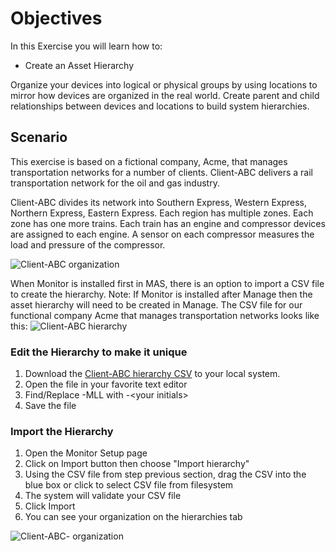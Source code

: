 # Objectives
In this Exercise you will learn how to:

* Create an Asset Hierarchy


Organize your devices into logical or physical groups by using locations to mirror how devices are organized in the real world. Create parent and child relationships between devices and locations to build system hierarchies.


## Scenario

This exercise is based on a fictional company, Acme, that manages transportation networks for a number of clients. Client-ABC delivers a rail transportation network for the oil and gas industry.

Client-ABC divides its network into Southern Express, Western Express, Northern Express, Eastern Express. Each region has multiple zones. Each zone has one more trains. Each train has an engine and compressor devices are assigned to each engine. A sensor on each compressor measures the load and pressure of the compressor.

![Client-ABC organization](/img/mas_monitor_hierarchy/Client-ABC_org.png)&nbsp;&nbsp;

When Monitor is installed first in MAS, there is an option to import a CSV file to create the hierarchy.
Note:  If Monitor is installed after Manage then the asset hierarchy will need to be created in Manage.
The CSV file for our functional company Acme that manages transportation networks looks like this:
![Client-ABC hierarchy](/img/mas_monitor_hierarchy/Client-ABC-hierarchy.png)&nbsp;&nbsp;

### Edit the Hierarchy to make it unique

1. Download the [Client-ABC hierarchy CSV](https://github.ibm.com/Watson-IoT/eam-hpu-lab/blob/main/csv%20files/monitor_hierarchy/Client-ABC-hierarchy.csv) to your local system.
2. Open the file in your favorite text editor
3. Find/Replace -MLL with -<your initials\>
4. Save the file

### Import the Hierarchy

1. Open the Monitor Setup page
3. Click on Import button then choose "Import hierarchy"
4. Using the CSV file from step previous section, drag the CSV into the blue box or click to select CSV file from filesystem
5. The system will validate your CSV file
6. Click Import
7. You can see your organization on the hierarchies tab

![Client-ABC-<your initials> organization](/img/mas_monitor_hierarchy/hierarchy_org.png)&nbsp;












